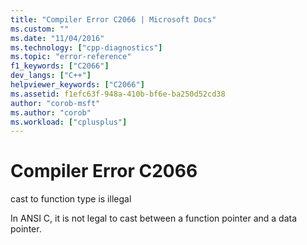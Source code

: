 ```yaml
---
title: "Compiler Error C2066 | Microsoft Docs"
ms.custom: ""
ms.date: "11/04/2016"
ms.technology: ["cpp-diagnostics"]
ms.topic: "error-reference"
f1_keywords: ["C2066"]
dev_langs: ["C++"]
helpviewer_keywords: ["C2066"]
ms.assetid: f1efc63f-948a-410b-bf6e-ba250d52cd38
author: "corob-msft"
ms.author: "corob"
ms.workload: ["cplusplus"]
---
```

# Compiler Error C2066
cast to function type is illegal  
  
 In ANSI C, it is not legal to cast between a function pointer and a data pointer.